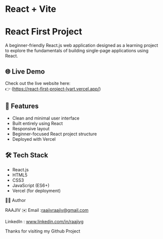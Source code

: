 # React + Vite

# React First Project

A beginner-friendly React.js web application designed as a learning project to explore the fundamentals of building single-page applications using React.

## 🌐 Live Demo
Check out the live website here:  
👉 (https://react-first-project-lyart.vercel.app/)

## 🚀 Features

- Clean and minimal user interface
- Built entirely using React
- Responsive layout
- Beginner-focused React project structure
- Deployed with Vercel

## 🛠️ Tech Stack

- React.js
- HTML5
- CSS3
- JavaScript (ES6+)
- Vercel (for deployment)

🙋‍♂️ Author

RAAJIV
✉️ Email :raajivraajiv@gmail.com

LinkedIn : www.linkedin.com/in/raajivg

Thanks for visiting my Github Project


